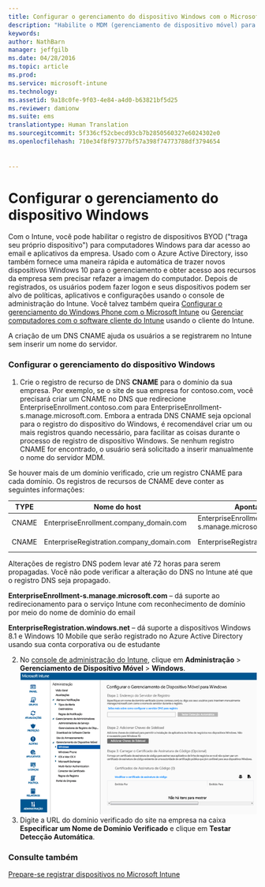 ```yaml
---
title: Configurar o gerenciamento do dispositivo Windows com o Microsoft Intune | Microsoft Intune
description: "Habilite o MDM (gerenciamento de dispositivo móvel) para computadores Windows, incluindo dispositivos Windows 10 com o Microsoft Intune."
keywords: 
author: NathBarn
manager: jeffgilb
ms.date: 04/28/2016
ms.topic: article
ms.prod: 
ms.service: microsoft-intune
ms.technology: 
ms.assetid: 9a18c0fe-9f03-4e84-a4d0-b63821bf5d25
ms.reviewer: damionw
ms.suite: ems
translationtype: Human Translation
ms.sourcegitcommit: 5f336cf52cbecd93cb7b2850560327e6024302e0
ms.openlocfilehash: 710e34f8f97377bf57a398f74773788df3794654


---
```


# Configurar o gerenciamento do dispositivo Windows
Com o Intune, você pode habilitar o registro de dispositivos BYOD ("traga seu próprio dispositivo") para computadores Windows para dar acesso ao email e aplicativos da empresa. Usado com o Azure Active Directory, isso também fornece uma maneira rápida e automática de trazer novos dispositivos Windows 10 para o gerenciamento e obter acesso aos recursos da empresa sem precisar refazer a imagem do computador. Depois de registrados, os usuários podem fazer logon e seus dispositivos podem ser alvo de políticas, aplicativos e configurações usando o console de administração do Intune. Você talvez também queira [Configurar o gerenciamento do Windows Phone com o Microsoft Intune](set-up-windows-phone-management-with-microsoft-intune.md) ou [Gerenciar computadores com o software cliente do Intune](manage-windows-pcs-with-microsoft-intune.md) usando o cliente do Intune.

A criação de um DNS CNAME ajuda os usuários a se registrarem no Intune sem inserir um nome do servidor.

### Configurar o gerenciamento do dispositivo Windows

  1.  Crie o registro de recurso de DNS **CNAME** para o domínio da sua empresa. Por exemplo, se o site de sua empresa for contoso.com, você precisará criar um CNAME no DNS que redirecione EnterpriseEnrollment.contoso.com para EnterpriseEnrollment-s.manage.microsoft.com. Embora a entrada DNS CNAME seja opcional para o registro do dispositivo do Windows, é recomendável criar um ou mais registros quando necessário, para facilitar as coisas durante o processo de registro de dispositivo Windows. Se nenhum registro CNAME for encontrado, o usuário será solicitado a inserir manualmente o nome do servidor MDM.

  Se houver mais de um domínio verificado, crie um registro CNAME para cada domínio. Os registros de recursos de CNAME deve conter as seguintes informações:

  |TYPE|Nome do host|Aponta para|TTL|
  |--------|-------------|-------------|-------|
  |CNAME|EnterpriseEnrollment.company_domain.com|EnterpriseEnrollment-s.manage.microsoft.com |1 hora|
  |CNAME|EnterpriseRegistration.company_domain.com|EnterpriseRegistration.windows.net|1 hora|

  Alterações de registro DNS podem levar até 72 horas para serem propagadas. Você não pode verificar a alteração do DNS no Intune até que o registro DNS seja propagado.

  **EnterpriseEnrollment-s.manage.microsoft.com** – dá suporte ao redirecionamento para o serviço Intune com reconhecimento de domínio por meio do nome de domínio do email

  **EnterpriseRegistration.windows.net** – dá suporte a dispositivos Windows 8.1 e Windows 10 Mobile que serão registrado no Azure Active Directory usando sua conta corporativa ou de estudante

  2.  No [console de administração do Intune](http://manage.microsoft.com), clique em **Administração** &gt; **Gerenciamento de Dispositivo Móvel** &gt; **Windows**.
  ![Caixa de diálogo de gerenciamento de dispositivo do Windows](../media/enroll-intune-winenr.png)
  3.  Digite a URL do domínio verificado do site na empresa na caixa **Especificar um Nome de Domínio Verificado** e clique em **Testar Detecção Automática**.

### Consulte também
[Prepare-se registrar dispositivos no Microsoft Intune](get-ready-to-enroll-devices-in-microsoft-intune.md)



<!--HONumber=Jul16_HO3-->


